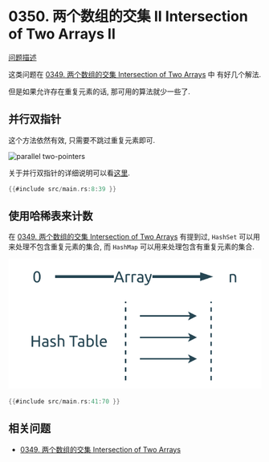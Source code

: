 # 0350. 两个数组的交集 II Intersection of Two Arrays II

[问题描述](https://leetcode.com/problems/intersection-of-two-arrays-ii)

这类问题在 [0349. 两个数组的交集 Intersection of Two Arrays](../0349.intersection-of-two-arrays/index.md) 中
有好几个解法.

但是如果允许存在重复元素的话, 那可用的算法就少一些了.

## 并行双指针

这个方法依然有效, 只需要不跳过重复元素即可.

![parallel two-pointers](../../two-pointers/assets/parallel.svg)

关于并行双指针的详细说明可以看[这里](../../two-pointers/parallel.md).

```rust
{{#include src/main.rs:8:39 }}
```

## 使用哈稀表来计数

在 [0349. 两个数组的交集 Intersection of Two Arrays](../0349.intersection-of-two-arrays/index.md) 有提到过,
`HashSet` 可以用来处理不包含重复元素的集合, 而 `HashMap` 可以用来处理包含有重复元素的集合.

![hash-table](../0001.two-sum/assets/hash-table.svg)

```rust
{{#include src/main.rs:41:70 }}
```

## 相关问题

- [0349. 两个数组的交集 Intersection of Two Arrays](../0349.intersection-of-two-arrays/index.md)
